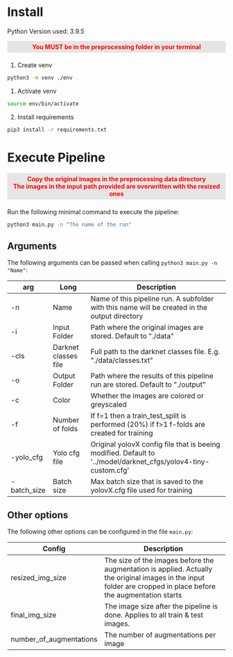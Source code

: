# Install

Python Version used: 3.9.5

<div style="color:red; margin-bottom: 20px; text-align:center; font-weight: bold; padding: 5px; background: #e5e5e5">
You MUST be in the preprocessing folder in your terminal
</div>

1. Create venv

```zsh
python3 -m venv ./env
```

1. Activate venv

```zsh
source env/bin/activate
```

2. Install requirements

```zsh
pip3 install -r requirements.txt
```

# Execute Pipeline

<div style="color:red; margin-bottom: 20px; text-align:center; font-weight: bold; padding: 5px; background: #e5e5e5">
Copy the original images in the preprocessing data directory<br>
The images in the input path provided are overwritten with the resized ones
</div>

Run the following minimal command to execute the pipeline:

```zsh
python3 main.py -n "The name of the run"
```

## Arguments

The following arguments can be passed when calling `python3 main.py -n "Name"`:

| arg         | Long                 | Description                                                                                                    |
| ----------- | -------------------- | -------------------------------------------------------------------------------------------------------------- |
| -n          | Name                 | Name of this pipeline run. A subfolder with this name will be created in the output directory                  |
| -i          | Input Folder         | Path where the original images are stored. Default to "./data"                                                 |
| -cls        | Darknet classes file | Full path to the darknet classes file. E.g. "./data/classes.txt"                                               |
| -o          | Output Folder        | Path where the results of this pipeline run are stored. Default to "./output"                                  |
| -c          | Color                | Whether the images are colored or greyscaled                                                                   |
| -f          | Number of folds      | If f=1 then a train_test_split is performed (20%) if f>1 f-folds are created for training                      |
| -yolo_cfg   | Yolo cfg file        | Original yolovX config file that is beeing modified. Default to '../model/darknet_cfgs/yolov4-tiny-custom.cfg' |
| -batch_size | Batch size           | Max batch size that is saved to the yolovX.cfg file used for training                                          |

## Other options

The following other options can be configured in the file `main.py`:

| Config                  | Description                                                                                                                                                     |
| ----------------------- | --------------------------------------------------------------------------------------------------------------------------------------------------------------- |
| resized_img_size        | The size of the images before the augmentation is applied. Actually the original images in the input folder are cropped in place before the augmentation starts |
| final_img_size          | The image size after the pipeline is done. Applies to all train & test images.                                                                                  |
| number_of_augmentations | The number of augmentations per image                                                                                                                           |

